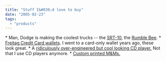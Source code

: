 ```yaml
---
title: "Stuff I&#039;d love to buy"
date: "2005-02-23"
tags: 
  - "products"
---
```


\* Man, Dodge is making the coolest trucks -- the [SRT-10](http://www.dodge.com/srt-10/index.html), the [Rumble Bee](http://www.dodge.com/ram_1500/photos.html). \* [Freitag Credit Card wallets](http://www.joshrubin.com/coolhunting/archives/2005/02/freitag_credit_1.html). I went to a card-only wallet years ago, these look great. \* A [ridiculously over-engineered but cool looking CD player.](http://www.bluebirdmusic.com/New%20Blu%20transport.htm) Not that I use CD players anymore. \* [Custom printed M&Ms.](http://www.joshrubin.com/coolhunting/archives/2005/01/custom_printed.html?rss)
